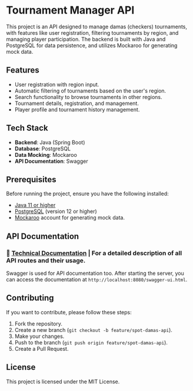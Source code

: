 # Tournament Manager API

This project is an API designed to manage damas (checkers) tournaments, with features like user registration, filtering tournaments by region, and managing player participation. The backend is built with Java and PostgreSQL for data persistence, and utilizes Mockaroo for generating mock data.

## Features

- User registration with region input.
- Automatic filtering of tournaments based on the user's region.
- Search functionality to browse tournaments in other regions.
- Tournament details, registration, and management.
- Player profile and tournament history management.

## Tech Stack

- **Backend**: Java (Spring Boot)
- **Database**: PostgreSQL
- **Data Mocking**: Mockaroo
- **API Documentation**: Swagger

## Prerequisites

Before running the project, ensure you have the following installed:

- [Java 11 or higher](https://www.oracle.com/java/technologies/javase-jdk11-downloads.html)
- [PostgreSQL](https://www.postgresql.org/) (version 12 or higher)
- [Mockaroo](https://mockaroo.com/) account for generating mock data.

## API Documentation

### 🔧 [Technical Documentation](./API_Documentation.md) | For a detailed description of all API routes and their usage.

Swagger is used for API documentation too. After starting the server, you can access the documentation at `http://localhost:8080/swagger-ui.html`.


## Contributing

If you want to contribute, please follow these steps:

1. Fork the repository.
2. Create a new branch (`git checkout -b feature/spot-damas-api`).
3. Make your changes.
4. Push to the branch (`git push origin feature/spot-damas-api`).
5. Create a Pull Request.

## License

This project is licensed under the MIT License.
